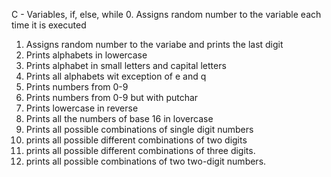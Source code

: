 C - Variables, if, else, while
0. Assigns random number to the variable each time it is executed
1. Assigns random number to the variabe and prints the last digit
2. Prints alphabets in lowercase
3. Prints alphabet in small letters and capital letters
4. Prints all alphabets wit exception of e and q
5. Prints numbers from 0-9
6. Prints numbers from 0-9 but with putchar
7. Prints lowercase in reverse
8. Prints all the numbers of base 16 in lovercase
9. Prints all possible combinations of single digit numbers
10. prints all possible different combinations of two digits
11. prints all possible different combinations of three digits.
12. prints all possible combinations of two two-digit numbers.
